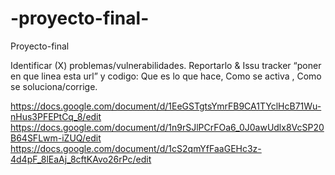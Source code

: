 # -proyecto-final-
Proyecto-final

Identificar (X) problemas/vulnerabilidades.
Reportarlo & Issu tracker “poner en que linea esta url” y codigo: Que es lo que hace, Como se activa , Como se soluciona/corrige.

https://docs.google.com/document/d/1EeGSTgtsYmrFB9CA1TYclHcB71Wu-nHus3PFEPtCq_8/edit
https://docs.google.com/document/d/1n9rSJlPCrFOa6_0J0awUdlx8VcSP20B64SFLwm-iZUQ/edit
https://docs.google.com/document/d/1cS2qmYfFaaGEHc3z-4d4pF_8lEaAj_8cftKAvo26rPc/edit

